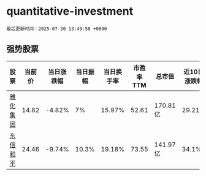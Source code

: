# quantitative-investment

`最后更新时间：2025-07-30 13:49:58 +0800`

## 强势股票

|股票|当前价|当日涨跌幅|当日振幅|当日换手率|市盈率TTM|总市值|近10日涨跌幅|
|----|----|----|----|----|----|----|----|
|[雅化集团](https://xueqiu.com/S/SZ002497)|14.82|-4.82%|7%|15.97%|52.61|170.81亿|29.21%|
|[东信和平](https://xueqiu.com/S/SZ002017)|24.46|-9.74%|10.3%|19.18%|73.55|141.97亿|34.1%|
